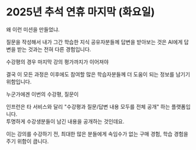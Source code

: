 # 2025년 추석 연휴 마지막 (화요일)

왜 이런 미션을 만들었냐.  

질문을 작성해서 내가 그간 학습한 지식 공유자분들께 답변을 받아보는 것은 AI에게 답변을 받는 것과는 전혀 다른 경험입니다.  


수강평의 경우 마지막 강의 평가까지가 이어져야 

결국 이 모든 과정은 이후에도 참여할 많은 학습자분들께 더 도움이 되는 정보를 남기기 위함입니다.  
  
누군가에겐 이번의 수강평, 질문이 

인프런은 타 서비스와 달리 "수강평과 질문/답변 내용 모두를 전체 공개" 하는 플랫폼입니다.  
투명하게 수강생분들이 남긴 내용을 공개하는 것인데요.  
  
이는 강의를 수강하기 전, 최대한 많은 분들에게 속임수가 없는 구매 경험, 학습 경험을 주기 위함이 큽니다.
